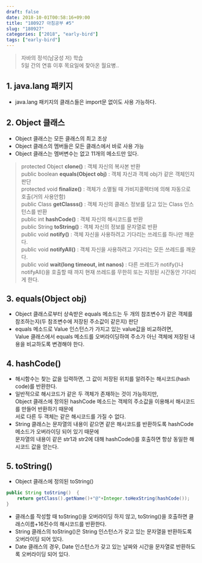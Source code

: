 ```yaml
---
draft: false
date: 2018-10-01T00:58:16+09:00
title: "180927 아침공부 #5"
slug: "180927"
categories: ["2018", "early-bird"]
tags: ["early-bird"]
---
```


>자바의 정석(남궁성 저) 학습  
>5일 간의 연휴 이후 목요일에 찾아온 월요병..  

## 1. java.lang 패키지
- java.lang 패키지의 클래스들은 import문 없이도 사용 가능하다.

## 2. Object 클래스
- Object 클래스는 모든 클래스의 최고 조상
- Object 클래스의 멤버들은 모든 클래스에서 바로 사용 가능
- Object 클래스는 멤버변수는 없고 11개의 메소드만 있다.  
>protected Object **clone()** : 객체 자신의 복사본 반환  
>public boolean **equals(Object obj)** : 객체 자신과 객체 obj가 같은 객체인지 판단  
>protected void **finalize()** : 객체가 소멸될 때 가비지콜렉터에 의해 자동으로 호출(거의 사용안함)  
>public Class **getClasss()** : 객체 자신의 클래스 정보를 담고 있는 Class 인스턴스를 반환  
>public int **hashCode()** : 객체 자신의 해시코드를 반환  
>public String **toString()** : 객체 자신의 정보를 문자열로 반환  
>public void **notify()** : 객체 자신을 사용하려고 기다리는 쓰레드를 하나만 깨운다.  
>public void **notifyAll()** : 객체 자신을 사용하려고 기다리는 모든 쓰레드를 깨운다.  
>public void **wait(long timeout, int nanos)** : 다른 쓰레드가 notify()나 notifyAll()을 호출할 때 까지 현재 쓰레드를 무한히 또는 지정된 시간동안 기다리게 한다.  

## 3. equals(Object obj)
- Object 클래스로부터 상속받은 equals 메소드는 두 개의 참조변수가 같은 객체를 참조하는지(두 참조변수에 저장된 주소값이 같은지) 판단
- equals 메소드로 Value 인스턴스가 가지고 있는 value값을 비교하려면,  
Value 클래스에서 equals 메소드를 오버라이딩하여 주소가 아닌 객체에 저장된 내용을 비교하도록 변경해야 한다.

## 4. hashCode()
- 해시함수는 찾는 값을 입력하면, 그 값이 저장된 위치를 알려주는 해시코드(hash code)를 반환한다.
- 일반적으로 해시코드가 같은 두 객체가 존재하는 것이 가능하지만,  
Object 클래스에 정의된 hashCode 메소드는 객체의 주소값을 이용해서 해시코드를 만들어 반환하기 때문에  
서로 다른 두 객체는 같은 해시코드를 가질 수 없다.
- String 클래스는 문자열의 내용이 같으면 같은 해시코드를 반환하도록 hashCode메소드가 오버라이딩 되어 있기 때문에  
문자열의 내용이 같은 str1과 str2에 대해 hashCode()를 호출하면 항상 동일한 해시코드 값을 얻는다.

## 5. toString()
- Object 클래스에 정의된 toString()  
```java
public String toString()  {
    return getClass().getName()+"@"+Integer.toHexString(hashCode());
}
```  
- 클래스를 작성할 때 toString()을 오버라이딩 하지 않고, toString()을 호출하면 클래스이름+16진수의 해시코드를 반환한다.
- String 클래스의 toString()은 String 인스턴스가 갖고 있는 문자열을 반환하도록 오버라이딩 되어 있다.
- Date 클래스의 경우, Date 인스턴스가 갖고 있는 날짜와 시간을 문자열로 반환하도록 오버라이딩 되어 있다.
